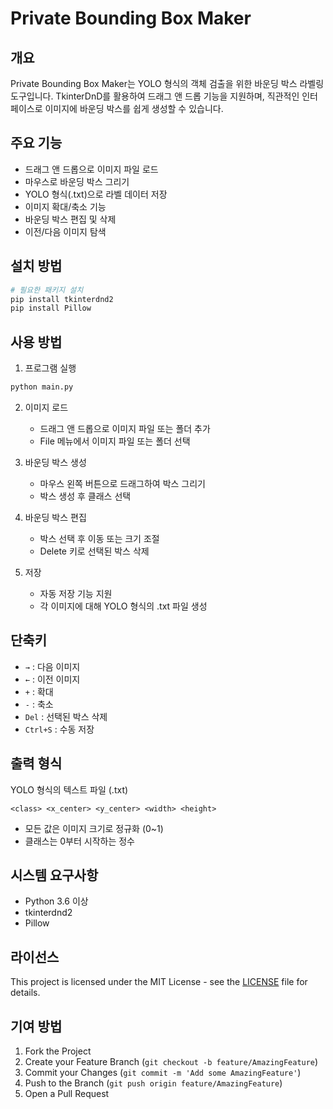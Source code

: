 # Private Bounding Box Maker

## 개요
Private Bounding Box Maker는 YOLO 형식의 객체 검출을 위한 바운딩 박스 라벨링 도구입니다. TkinterDnD를 활용하여 드래그 앤 드롭 기능을 지원하며, 직관적인 인터페이스로 이미지에 바운딩 박스를 쉽게 생성할 수 있습니다.

## 주요 기능
- 드래그 앤 드롭으로 이미지 파일 로드
- 마우스로 바운딩 박스 그리기
- YOLO 형식(.txt)으로 라벨 데이터 저장
- 이미지 확대/축소 기능
- 바운딩 박스 편집 및 삭제
- 이전/다음 이미지 탐색

## 설치 방법
```bash
# 필요한 패키지 설치
pip install tkinterdnd2
pip install Pillow
```

## 사용 방법
1. 프로그램 실행
```bash
python main.py
```

2. 이미지 로드
   - 드래그 앤 드롭으로 이미지 파일 또는 폴더 추가
   - File 메뉴에서 이미지 파일 또는 폴더 선택

3. 바운딩 박스 생성
   - 마우스 왼쪽 버튼으로 드래그하여 박스 그리기
   - 박스 생성 후 클래스 선택

4. 바운딩 박스 편집
   - 박스 선택 후 이동 또는 크기 조절
   - Delete 키로 선택된 박스 삭제

5. 저장
   - 자동 저장 기능 지원
   - 각 이미지에 대해 YOLO 형식의 .txt 파일 생성

## 단축키
- `→` : 다음 이미지
- `←` : 이전 이미지
- `+` : 확대
- `-` : 축소
- `Del` : 선택된 박스 삭제
- `Ctrl+S` : 수동 저장

## 출력 형식
YOLO 형식의 텍스트 파일 (.txt)
```
<class> <x_center> <y_center> <width> <height>
```
- 모든 값은 이미지 크기로 정규화 (0~1)
- 클래스는 0부터 시작하는 정수

## 시스템 요구사항
- Python 3.6 이상
- tkinterdnd2
- Pillow

## 라이선스
This project is licensed under the MIT License - see the [LICENSE](LICENSE) file for details.

## 기여 방법
1. Fork the Project
2. Create your Feature Branch (`git checkout -b feature/AmazingFeature`)
3. Commit your Changes (`git commit -m 'Add some AmazingFeature'`)
4. Push to the Branch (`git push origin feature/AmazingFeature`)
5. Open a Pull Request

